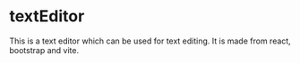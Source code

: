 # textEditor
 This is a text editor which can be used for text editing. It is made from react, bootstrap and vite.
